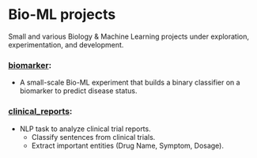 # Bio-ML projects
Small and various Biology & Machine Learning projects under exploration, experimentation, and development.

### [biomarker](./biomarker): 
- A small-scale Bio-ML experiment that builds a binary classifier on a biomarker to predict disease status. 

### [clinical_reports](./clinical_reports): 
- NLP task to analyze clinical trial reports.
    - Classify sentences from clinical trials.
    - Extract important entities (Drug Name, Symptom, Dosage).


